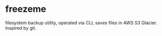# freezeme

filesystem backup utility, operated via CLI, saves files in AWS S3 Glacier. Inspired by git.

